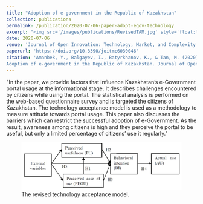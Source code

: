```yaml
---
title: "Adoption of e-government in the Republic of Kazakhstan"
collection: publications
permalink: /publication/2020-07-06-paper-adopt-egov-technology
excerpt: "<img src='/images/publications/RevisedTAM.jpg' style='float:left;width:360px;height:120px;'>"
date: 2020-07-06
venue: 'Journal of Open Innovation: Technology, Market, and Complexity'
paperurl: 'https://doi.org/10.3390/joitmc6030046'
citation: 'Amanbek, Y., Balgayev, I., Batyrkhanov, K., & Tan, M. (2020). 
Adoption of e-government in the Republic of Kazakhstan. Journal of Open Innovation: Technology, Market, and Complexity.6(3). '
---
```


"In the paper, we provide factors that influence Kazakhstan’s e-Government portal usage at the informational stage. 
It describes challenges encountered by citizens while using the portal. The statistical analysis is performed on the web-based questionnaire 
survey and is targeted the citizens of Kazakhstan. The technology acceptance model is used as a methodology to measure attitude towards portal usage. 
This paper also discusses the barriers which can restrict the successful adoption of e-Government. As the result, awareness among citizens is high and 
they perceive the portal to be useful, but only a limited percentage of citizens’ use it regularly."


<figure>
  <p align="center">
  <div class="image_resize">
  <img src="/images/publications/RevisedTAM.jpg"  alt="">
  <figcaption> The revised technology acceptance model. </figcaption>
  </div>
  </p>
</figure>